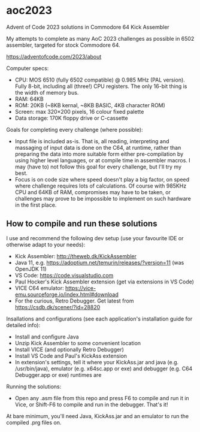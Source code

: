 # aoc2023
Advent of Code 2023 solutions in Commodore 64 Kick Assembler

My attempts to complete as many AoC 2023 challenges as possible in 6502 assembler, targeted for stock Commodore 64.

https://adventofcode.com/2023/about

Computer specs:
- CPU: MOS 6510 (fully 6502 compatible) @ 0.985 MHz (PAL version). Fully 8-bit, including all (three!) CPU registers. The only 16-bit thing is the width of memory bus.
- RAM: 64KB
- ROM: 20KB (~8KB kernal, ~8KB BASIC, 4KB character ROM)
- Screen: max 320×200 pixels, 16 colour fixed palette
- Data storage: 170K floppy drive or C-cassette

Goals for completing every challenge (where possible):
- Input file is included as-is. That is, all reading, interpreting and massaging of input data is done on the C64, at runtime, rather than preparing the data into more suitable form either pre-compilation by using higher level languages, or at compile time in assembler macros. I may (have to) not follow this goal for every challenge, but I'll try my best.
- Focus is on code size where speed doesn't play a big factor, on speed where challenge requires lots of calculations. Of course with 985KHz CPU and 64KB of RAM, compromises may have to be taken, or challenges may prove to be impossible to implement on such hardware in the first place.

## How to compile and run these solutions

I use and recommend the following dev setup (use your favourite IDE or otherwise adapt to your needs):
- Kick Assembler: http://theweb.dk/KickAssembler
- Java 11, e.g. https://adoptium.net/temurin/releases/?version=11 (was OpenJDK 11)
- VS Code: https://code.visualstudio.com
- Paul Hocker's Kick Assembler extension (get via extensions in VS Code)
- VICE C64 emulator: https://vice-emu.sourceforge.io/index.html#download
- For the curious, Retro Debugger. Get latest from https://csdb.dk/scener/?id=28820

Insallations and configurations (see each application's installation guide for detailed info):
- Install and configure Java
- Unzip Kick Assembler to some convenient location
- Install VICE (and optionally Retro Debugger)
- Install VS Code and Paul's KickAss extension
- In extension's settings, tell it where your KickAss.jar and java (e.g. /usr/bin/java), emulator (e.g. x64sc.app or exe) and debugger (e.g. C64 Debugger.app or exe) runtimes are

Running the solutions:
- Open any .asm file from this repo and press F6 to compile and run it in Vice, or Shift-F6 to compile and run in the debugger. That's it!

At bare minimum, you'll need Java, KickAss.jar and an emulator to run the compiled .prg files on.